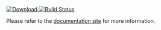 [ ![Download](https://api.bintray.com/packages/rainai/maven/packager/images/download.svg) ](https://bintray.com/rainai/maven/packager/_latestVersion)
[![Build Status](https://travis-ci.com/rexmtorres/Custom-Build-Scripts.svg?branch=master)](https://travis-ci.com/rexmtorres/Custom-Build-Scripts)


Please refer to the [documentation site](https://rexmtorres.github.io/Custom-Build-Scripts/docs/) for more information.